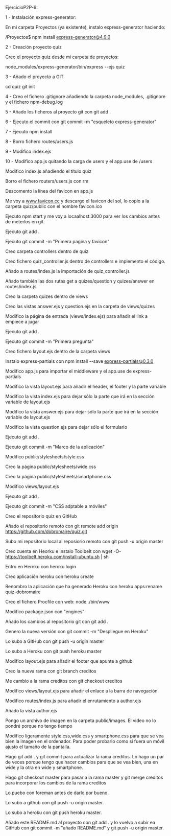 EjercicioP2P-6:

1 - Instalación express-generator:

En mi carpeta Proyectos (ya existente), instalo express-generator haciendo:

/Proyectos$ npm install express-generator@4.9.0

2 - Creación proyecto quiz

Creo el proyecto quiz desde mi carpeta de proyectos:

node_modules/express-generator/bin/express --ejs quiz

3 - Añado el proyecto a GIT

cd quiz
git init

4 - Creo el fichero .gitignore añadiendo la carpeta node_modules, .gitignore y el fichero npm-debug.log

5 - Añado los ficheros al proyecto git con git add .

6 - Ejecuto el commit con git commit -m "esqueleto express-generator"

7 - Ejecuto npm install

8 - Borro fichero routes/users.js

9 - Modifico index.ejs

10 - Modifico app.js quitando la carga de users y el app.use de /users

Modifico index.js añadiendo el título quiz

Borro el fichero routers/users.js con rm

Descomento la línea del favicon en app.js

Me voy a www.favicon.cc y descargo el favicon del sol, lo copio a la carpeta quiz/public con el nombre favicon.ico

Ejecuto npm start y me voy a locaalhost:3000 para ver los cambios antes de meterlos en git.

Ejecuto git add .

Ejecuto git commit -m "Primera pagina y favicon"

Creo carpeta controllers dentro de quiz

Creo fichero quiz_controller.js dentro de controllers e implemento el código.

Añado a routes/index.js la importación de quiz_controller.js

Añado también las dos rutas get a quizes/question y quizes/answer en routes/index.js

Creo la carpeta quizes dentro de views

Creo las vistas answer.ejs y question.ejs en la carpeta de views/quizes

Modifico la página de entrada (views/index.ejs) para añadir el link a empiece a jugar

Ejecuto git add .

Ejecuto git commit -m "Primera pregunta"

Creo fichero layout.ejs dentro de la carpeta views

Instalo express-partials con npm install --save express-partials@0.3.0

Modifico app.js para importar el middleware y el app.use de express-partials

Modifico la vista layout.ejs para añadir el header, el footer y la parte variable

Modifico la vista index.ejs para dejar sólo la parte que irá en la sección variable de layout.ejs
 
Modifico la vista answer.ejs para dejar sólo la parte que irá en la sección variable de layout.ejs

Modifico la vista question.ejs para dejar sólo el formulario

Ejecuto git add .

Ejecuto git commit -m "Marco de la aplicación"

Modifico public/stylesheets/style.css

Creo la página public/stylesheets/wide.css

Creo la página public/stylesheets/smartphone.css

Modifico views/layout.ejs

Ejecuto git add .

Ejecuto git commit -m "CSS adptable a móviles"

Creo el repositorio quiz en GitHub

Añado el repositorio remoto con git remote add origin https://github.com/dobromaire/quiz.git

Subo mi repositorio local al reposiorio remoto con  git push -u origin master

Creo cuenta en Heorku e instalo Toolbelt con wget -O- https://toolbelt.heroku.com/install-ubuntu.sh | sh

Entro en Heroku con heroku login

Creo aplicación heroku con heroku create

Renombro la aplicación que ha generado Heroku con heroku apps:rename quiz-dobromaire

Creo el fichero Procfile con web: node ./bin/www

Modifico package.json con "engines"

Añado los cambios al repositorio git con git add .

Genero la nueva versión con git commit -m "Despliegue en Heroku"

Lo subo a GitHub con git push -u origin master

Lo subo a Heroku con git push heroku master

Modifico layout.ejs para añadir el footer que apunte a github

Creo la nueva rama con git branch creditos

Me cambio a la rama creditos con git checkout creditos

Modifico views/layout.ejs para añadir el enlace a la barra de navegación

Modifico routes/index.js para añadir el enrutamiento a author.ejs

Añado la vista author.ejs

Pongo un archivo de imagen en la carpeta public/images. El video no lo pondré porque no tengo tiempo

Modifico ligeramente style.css,wide.css y smartphone.css para que se vea bien la imagen en el ordenador. Para poder probarlo como si fuera un móvil ajusto el tamaño de la pantalla.

Hago git add . y git commit para actualizar la rama creditos. Lo hago un par de veces porque tengo que hacer cambios para que se vea bien, una en wide y la otra en wide y smartphone.

Hago git checkout master para pasar a la rama master y git merge creditos para incorporar los cambios de la rama creditos

Lo puebo con foreman antes de darlo por bueno.

Lo subo a github con git push -u origin master.

Lo subo a heroku con git push heroku master.

Añado este README.md al proyecto con git add . y lo vuelvo a subir ea GitHub con git commit -m "añado README.md" y git push -u origin master.













